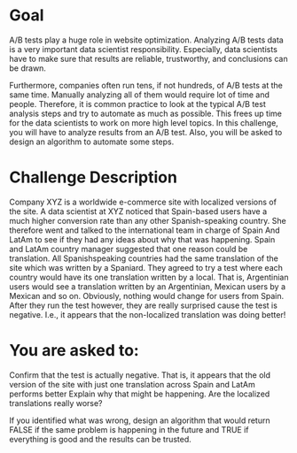 # Goal
A/B tests play a huge role in website optimization. Analyzing A/B tests data is a very important
data scientist responsibility. Especially, data scientists have to make sure that results are
reliable, trustworthy, and conclusions can be drawn.

Furthermore, companies often run tens, if not hundreds, of A/B tests at the same time. Manually
analyzing all of them would require lot of time and people. Therefore, it is common practice to
look at the typical A/B test analysis steps and try to automate as much as possible. This frees
up time for the data scientists to work on more high level topics.
In this challenge, you will have to analyze results from an A/B test. Also, you will be asked to
design an algorithm to automate some steps.


# Challenge Description
Company XYZ is a worldwide e-commerce site with localized versions of the site.
A data scientist at XYZ noticed that Spain-based users have a much higher conversion rate than
any other Spanish-speaking country. She therefore went and talked to the international team in
charge of Spain And LatAm to see if they had any ideas about why that was happening.
Spain and LatAm country manager suggested that one reason could be translation. All Spanishspeaking countries had the same translation of the site which was written by a Spaniard. They
agreed to try a test where each country would have its one translation written by a local. That is,
Argentinian users would see a translation written by an Argentinian, Mexican users by a Mexican
and so on. Obviously, nothing would change for users from Spain.
After they run the test however, they are really surprised cause the test is negative. I.e., it
appears that the non-localized translation was doing better!


# You are asked to:
Confirm that the test is actually negative. That is, it appears that the old version of the
site with just one translation across Spain and LatAm performs better
Explain why that might be happening. Are the localized translations really worse?

If you identified what was wrong, design an algorithm that would return FALSE if the
same problem is happening in the future and TRUE if everything is good and the results
can be trusted.
